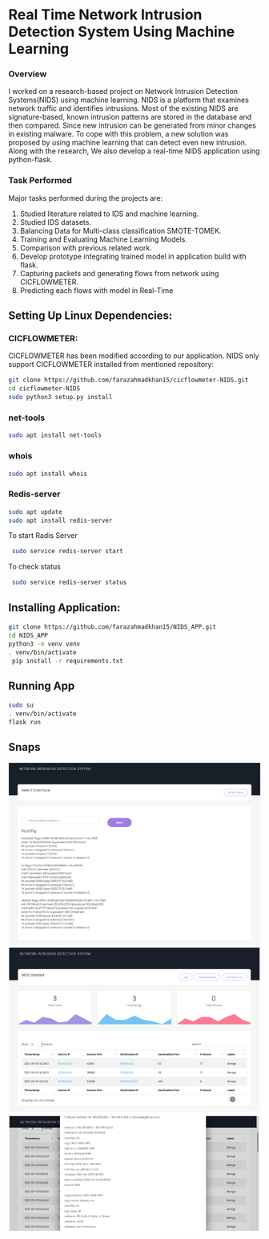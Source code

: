 # Real Time Network Intrusion Detection System Using Machine Learning

### Overview 
I worked on a research-based project on Network Intrusion Detection Systems(NIDS) using machine learning. NIDS is a platform that examines network traffic and identifies intrusions. Most of the existing NIDS are signature-based, known intrusion patterns are stored in the database and then compared. Since new intrusion can be generated from minor changes in existing malware. To cope with this problem, a new solution was proposed by using machine learning that can detect even new intrusion. Along with the research, We also develop a real-time NIDS application using python-flask.


### Task Performed
Major tasks performed during the projects are:

1. Studied literature related to IDS and machine learning.
2. Studied IDS datasets.
3. Balancing Data for Multi-class classification SMOTE-TOMEK.
4. Training and Evaluating Machine Learning Models.
5. Comparison with previous related work.
6. Develop prototype integrating trained model in application build with flask.
7. Capturing packets and generating flows from network using CICFLOWMETER.
8. Predicting each flows with model in Real-Time


## Setting Up Linux Dependencies:


### CICFLOWMETER:

CICFLOWMETER has been modified according to our application. NIDS only support
CICFLOWMETER installed from mentioned repository:
```sh
git clone https://github.com/farazahmadkhan15/cicflowmeter-NIDS.git 
cd cicflowmeter-NIDS
sudo python3 setup.py install 
```

### net-tools

```sh
sudo apt install net-tools
```

### whois
```sh
sudo apt install whois
```

### Redis-server
```sh
sudo apt update
sudo apt install redis-server
```

To start Radis Server
```sh
 sudo service redis-server start
```


To check status
```sh
 sudo service redis-server status
```


## Installing Application: 



```sh
git clone https://github.com/farazahmadkhan15/NIDS_APP.git 
cd NIDS_APP 
python3 -m venv venv 
. venv/bin/activate 
 pip install -r requirements.txt 
```

## Running App
```sh
sudo su 
. venv/bin/activate 
flask run
```

## Snaps

<img src="home.png" >
<img src="index.png" >
<img src="ip.png" >


